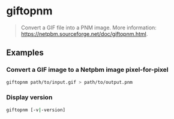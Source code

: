 # giftopnm

> Convert a GIF file into a PNM image. More information: <https://netpbm.sourceforge.net/doc/giftopnm.html>.

## Examples

### Convert a GIF image to a Netpbm image pixel-for-pixel

```bash
giftopnm path/to/input.gif > path/to/output.pnm
```

### Display version

```bash
giftopnm [-v|-version]
```
